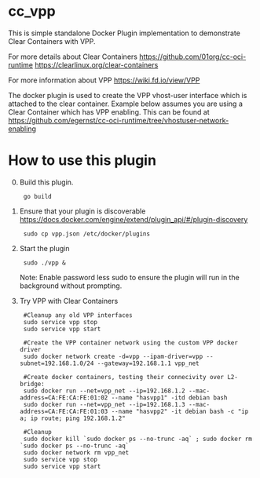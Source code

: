 # cc_vpp

This is simple standalone Docker Plugin implementation to demonstrate Clear Containers with VPP.

For more details about Clear Containers
https://github.com/01org/cc-oci-runtime
https://clearlinux.org/clear-containers

For more information about VPP
https://wiki.fd.io/view/VPP

The docker plugin is used to create the VPP vhost-user interface which is attached to the clear container.
Example below assumes you are using a Clear Container which has VPP enabling.  This can be found at
https://github.com/egernst/cc-oci-runtime/tree/vhostuser-network-enabling

# How to use this plugin


0. Build this plugin. 

        go build

1. Ensure that your plugin is discoverable https://docs.docker.com/engine/extend/plugin_api/#/plugin-discovery

        sudo cp vpp.json /etc/docker/plugins


2. Start the plugin

        sudo ./vpp &
        
   Note: Enable password less sudo to ensure the plugin will run in the background without prompting.

3. Try VPP with Clear Containers

        #Cleanup any old VPP interfaces
        sudo service vpp stop
        sudo service vpp start

        #Create the VPP container network using the custom VPP docker driver
        sudo docker network create -d=vpp --ipam-driver=vpp --subnet=192.168.1.0/24 --gateway=192.168.1.1 vpp_net

        #Create docker containers, testing their connecivity over L2-bridge:
        sudo docker run --net=vpp_net --ip=192.168.1.2 --mac-address=CA:FE:CA:FE:01:02 --name "hasvpp1" -itd debian bash
        sudo docker run --net=vpp_net --ip=192.168.1.3 --mac-address=CA:FE:CA:FE:01:03 --name "hasvpp2" -it debian bash -c "ip a; ip route; ping 192.168.1.2"

        #Cleanup
        sudo docker kill `sudo docker ps --no-trunc -aq` ; sudo docker rm `sudo docker ps --no-trunc -aq`
        sudo docker network rm vpp_net
        sudo service vpp stop
        sudo service vpp start
